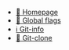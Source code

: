 * [🏡 Homepage](index.md)
* [🚩 Global flags](flags.md)
* [ℹ️ Git-info](git-info.md)
* [📩 Git-clone](git-clone.md)
